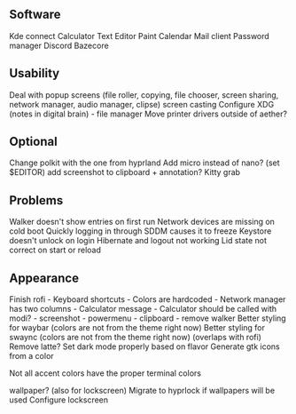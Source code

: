 ## Software
Kde connect
Calculator
Text Editor
Paint
Calendar
Mail client
Password manager
Discord
Bazecore

## Usability
Deal with popup screens (file roller, copying, file chooser, screen sharing, network manager, audio manager, clipse)
screen casting
Configure XDG (notes in digital brain) - file manager
Move printer drivers outside of aether?

## Optional

Change polkit with the one from hyprland
Add micro instead of nano? (set $EDITOR)
add screenshot to clipboard + annotation?
Kitty grab

## Problems
Walker doesn't show entries on first run
Network devices are missing on cold boot
Quickly logging in through SDDM causes it to freeze
Keystore doesn't unlock on login
Hibernate and logout not working
Lid state not correct on start or reload

## Appearance
Finish rofi
	- Keyboard shortcuts
	- Colors are hardcoded
	- Network manager has two columns
	- Calculator message
	- Calculator should be called with modi?
	- screenshot
	- powermenu
	- clipboard
	- remove walker
Better styling for waybar (colors are not from the theme right now)
Better styling for swaync (colors are not from the theme right now) (overlaps with rofi)
Remove latte?
Set dark mode properly based on flavor
Generate gtk icons from a color

Not all accent colors have the proper terminal colors

wallpaper? (also for lockscreen)
Migrate to hyprlock if wallpapers will be used
Configure lockscreen
